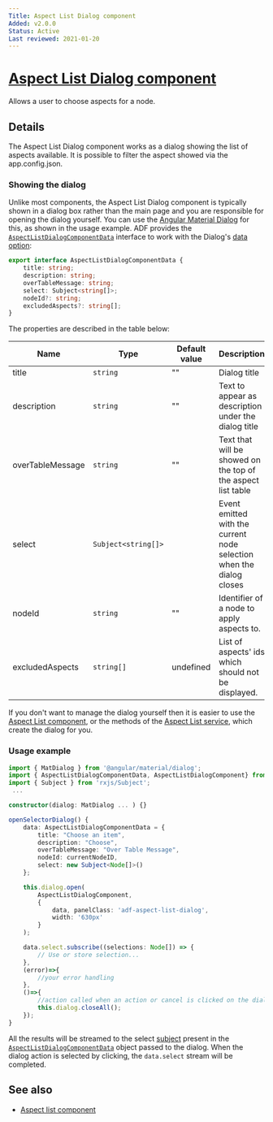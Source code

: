 ```yaml
---
Title: Aspect List Dialog component
Added: v2.0.0
Status: Active
Last reviewed: 2021-01-20
---
```


# [Aspect List Dialog component](../../../lib/content-services/src/lib/aspect-list/aspect-list-dialog.component.ts "Defined in aspect-list-dialog.component.ts")

Allows a user to choose aspects for a node.

## Details

The Aspect List Dialog component works as a dialog showing the list of aspects available.
It is possible to filter the aspect showed via the app.config.json.
### Showing the dialog

Unlike most components, the Aspect List Dialog component is typically shown in a dialog box
rather than the main page and you are responsible for opening the dialog yourself. You can use the
[Angular Material Dialog](https://material.angular.io/components/dialog/overview) for this,
as shown in the usage example. ADF provides the [`AspectListDialogComponentData`](../../../lib/content-services/src/lib/aspect-list/aspect-list-dialog-data.interface.ts) interface
to work with the Dialog's
[data option](https://material.angular.io/components/dialog/overview#sharing-data-with-the-dialog-component-):

```ts
export interface AspectListDialogComponentData {
    title: string;
    description: string;
    overTableMessage: string;
    select: Subject<string[]>;
    nodeId?: string;
    excludedAspects?: string[];
}
```

The properties are described in the table below:

| Name | Type | Default value | Description |
| ---- | ---- | ------------- | ----------- |
| title | `string` | "" | Dialog title |
| description | `string` | "" | Text to appear as description under the dialog title |
| overTableMessage | `string` | "" | Text that will be showed on the top of the aspect list table |
| select | `Subject<string[]>`|  | Event emitted with the current node selection when the dialog closes |
| nodeId | `string` | "" | Identifier of a node to apply aspects to. |
| excludedAspects | `string[]` | undefined | List of aspects' ids which should not be displayed. |

If you don't want to manage the dialog yourself then it is easier to use the
[Aspect List component](aspect-list.component.md), or the
methods of the [Aspect List service](../../../lib/content-services/src/lib/aspect-list//services/aspect-list.service.ts), which create the dialog for you.

### Usage example

```ts
import { MatDialog } from '@angular/material/dialog';
import { AspectListDialogComponentData, AspectListDialogComponent} from '@adf/content-services'
import { Subject } from 'rxjs/Subject';
 ...

constructor(dialog: MatDialog ... ) {}

openSelectorDialog() {
    data: AspectListDialogComponentData = {
        title: "Choose an item",
        description: "Choose",
        overTableMessage: "Over Table Message",
        nodeId: currentNodeID,
        select: new Subject<Node[]>()
    };

    this.dialog.open(
        AspectListDialogComponent,
        {
            data, panelClass: 'adf-aspect-list-dialog',
            width: '630px'
        }
    );

    data.select.subscribe((selections: Node[]) => {
        // Use or store selection...
    }, 
    (error)=>{
        //your error handling
    }, 
    ()=>{
        //action called when an action or cancel is clicked on the dialog
        this.dialog.closeAll();
    });
}
```

All the results will be streamed to the select [subject](http://reactivex.io/rxjs/manual/overview.html#subject) present in the [`AspectListDialogComponentData`](../../../lib/content-services/src/lib/aspect-list/aspect-list-dialog-data.interface.ts) object passed to the dialog.
When the dialog action is selected by clicking, the `data.select` stream will be completed.
## See also

-   [Aspect list component](aspect-list.component.md)
